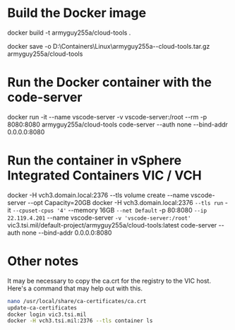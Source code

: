 # Build the Docker image
docker build -t armyguy255a/cloud-tools .

docker save -o D:\Containers\Linux\armyguy255a--cloud-tools.tar.gz armyguy255a/cloud-tools

# Run the Docker container with the code-server
docker run -it --name vscode-server -v vscode-server:/root --rm -p 8080:8080 armyguy255a/cloud-tools code-server --auth none --bind-addr 0.0.0.0:8080

# Run the container in vSphere Integrated Containers VIC / VCH
docker -H vch3.domain.local:2376 --tls volume create --name vscode-server --opt Capacity=20GB
docker -H vch3.domain.local:2376 `
--tls run `
-it `
--cpuset-cpus '4' `
--memory 16GB `
--net Default `
-p 80:8080 `
--ip 22.119.4.201 `
--name vscode-server `
-v 'vscode-server:/root' `
vic3.tsi.mil/default-project/armyguy255a/cloud-tools:latest code-server --auth none --bind-addr 0.0.0.0:8080

# Other notes
It may be necessary to copy the ca.crt for the registry to the VIC host. Here's a command that may help out with this.

```bash
nano /usr/local/share/ca-certificates/ca.crt
update-ca-certificates
docker login vic3.tsi.mil
docker -H vch3.tsi.mil:2376 --tls container ls
```